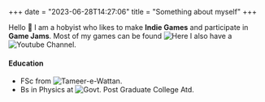 +++
date = "2023-06-28T14:27:06"
title = "Something about myself"
+++

Hello 👋
I am a hobyist who likes to make **Indie Games** and participate in **Game Jams**.
Most of my games can be found ![Here][1]
I also have a ![Youtube Channel][2].

#### Education

* FSc from ![Tameer-e-Wattan][3].
* Bs in Physics at ![Govt. Post Graduate College Atd][4].

[1]: https://variable-interactive.itch.io/
[2]: https://www.youtube.com/channel/UCkc4E2bJkQ91kejNKKd_U2g
[3]: https://tameeriwattan.edu.pk/
[4]: https://gpgc-atd.edu.pk/

